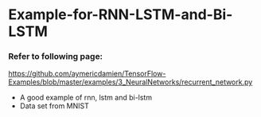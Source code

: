 # Example-for-RNN-LSTM-and-Bi-LSTM


### Refer to following page:
https://github.com/aymericdamien/TensorFlow-Examples/blob/master/examples/3_NeuralNetworks/recurrent_network.py
- A good example of rnn, lstm and bi-lstm
- Data set from MNIST
